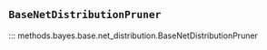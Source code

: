 ## ```BaseNetDistributionPruner```
::: methods.bayes.base.net_distribution.BaseNetDistributionPruner